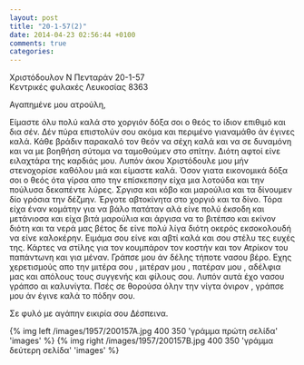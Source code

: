 ```yaml
---
layout: post
title: "20-1-57(2)"
date: 2014-04-23 02:56:44 +0100
comments: true
categories: 
---
```


Χριστόδουλον Ν Πενταράν 20-1-57<br/>
Κεντρικές φυλακές Λευκοσίας 8363

Αγαπημένε μου ατρούλη,

Είμαστε όλυ πολύ καλά στο χοργιόν δόξα σοι ο θεός το ίδιον επιθιμό και δια σέν. Δέν πύρα επιστολύν σου ακόμα και περιμένο γιαναμάθο άν έγινες καλά. Κάθε βράδιν παρακαλό τον θεόν να σέχη καλά και να σε δυναμόνη και να με βοηθήση σύτομα να ταμοθούμεν στο σπίτην. Διότη αφτοί είνε ειλαχτάρα της καρδιάς μου. Λυπόν άκου Χριστόδουλε μου μήν στενοχορίσε καθόλου μιά και είμαστε καλά.
Όσον γιατα εικονομικά δόξα σοι ο θεός ότα γίρσα απο την επίσκεπσην είχα μια λοτούδα και την πούλυσα δεκαπέντε λύρες.  ́Σργισα και κόβο και μαρούλια και τα δίνουμεν δίο γρόσια την δέζμην. Έργοτε αβτοκίνητα στο χοργιό και τα δίνο. Τόρα είχα έναν κομάτην για να βάλο πατάταν αλά είνε πολύ έκσοδη και μετάνιοσα και είχα βιτά μαρούλια και άργισα να το βιτέπσο και εκίνον διότη και τα νερά μας βέτος δε είνε πολύ λίγα διότη οκερός εκσοκολουδή να είνε καλοκέρην. Ειμάμα σου είνε και αβτί καλά και σου στέλυ τες ευχές της. Κάρτες να στίλης για τον κουμπάρον τον κοστήν και τον Ατρίκον του παπάντωνη και για μέναν. Γράπσε μου άν δέλης τήποτε νασου βέρο.  ́Εχης χερετισμούς απο την μιτέρα σου , μιτέραν μου , πατέραν μου , αδέλφια μας και απόλους τους συγγενής και φίλους σου. Λυπόν αυτά έχο νασου γράπσο αι καλυνίγτα. Πσές σε θορούσα όλην την νίγτα όνιρον , γράπσε μου άν έγινε καλά το πόδην σου.

Σε φυλό με αγάπην εικιρία σου Δέσπεινα.

{% img left /images/1957/200157A.jpg 400 350 'γράμμα πρώτη σελίδα' 'images' %}
{% img right /images/1957/200157B.jpg 400 350 'γράμμα δεύτερη σελίδα' 'images' %}
